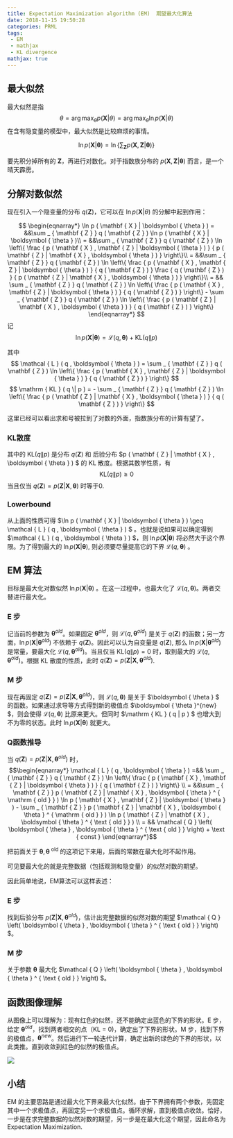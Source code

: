 ```yaml
---
title: Expectation Maximization algorithm (EM)  期望最大化算法
date: 2018-11-15 19:50:28
categories: PRML
tags:
 - EM
 - mathjax
 - KL divergence
mathjax: true
---
```


## 最大似然
最大似然是指
$$
\theta = \arg\max _{\theta}p ( \mathbf { X } | \theta )
= \arg\max _{\theta} \ln p ( \mathbf { X } | \theta )
$$
在含有隐变量的模型中，最大似然是比较麻烦的事情。

$$
\ln p ( \mathbf { X } | \boldsymbol { \theta } ) = \ln \left\{ \sum _ { \mathbf { Z } } p ( \mathbf { X } , \mathbf { Z } | \boldsymbol { \theta } ) \right\}
$$

要先积分掉所有的 $\mathbf{Z}$，再进行对数化。对于指数族分布的 $p ( \mathbf { X } , \mathbf { Z } | \boldsymbol { \theta } )$ 而言，是一个晴天霹雳。

## 分解对数似然

现在引入一个隐变量的分布 $q(\mathbf {Z})$，它可以在 $\ln p ( \mathbf { X } | \theta )$ 的分解中起到作用：

$$
\begin{eqnarray*}
\ln p ( \mathbf { X } | \boldsymbol { \theta } ) 
= &&\sum _ { \mathbf { Z } } q ( \mathbf { Z } ) \ln p ( \mathbf { X } | \boldsymbol { \theta } )\\
= &&\sum _ { \mathbf { Z } } q ( \mathbf { Z } ) \ln \left\{ \frac { p ( \mathbf { X } , \mathbf { Z } | \boldsymbol { \theta } ) } { p ( \mathbf { Z } | \mathbf { X } , \boldsymbol { \theta } ) }  \right\}\\
= &&\sum _ { \mathbf { Z } } q ( \mathbf { Z } ) \ln \left\{ \frac { p ( \mathbf { X } , \mathbf { Z } | \boldsymbol { \theta } ) } { q ( \mathbf { Z } ) } \frac { q ( \mathbf { Z } ) } { p ( \mathbf { Z } | \mathbf { X } , \boldsymbol { \theta } ) }  \right\}\\
= && \sum _ { \mathbf { Z } } q ( \mathbf { Z } ) \ln \left\{ \frac { p ( \mathbf { X } , \mathbf { Z } | \boldsymbol { \theta } ) } { q ( \mathbf { Z } ) } \right\} - \sum _ { \mathbf { Z } } q ( \mathbf { Z } ) \ln \left\{ \frac { p ( \mathbf { Z } | \mathbf { X } , \boldsymbol { \theta } ) } { q ( \mathbf { Z } ) } \right\}
\end{eqnarray*}
$$
记
$$
\ln p ( \mathbf { X } | \boldsymbol { \theta } ) = \mathcal { L } ( q , \boldsymbol { \theta } ) + \mathrm { KL } ( q \| p )
$$

其中
$$
\mathcal { L } ( q , \boldsymbol { \theta } ) = \sum _ { \mathbf { Z } } q ( \mathbf { Z } ) \ln \left\{ \frac { p ( \mathbf { X } , \mathbf { Z } | \boldsymbol { \theta } ) } { q ( \mathbf { Z } ) } \right\}
$$
$$
\mathrm { KL } ( q \| p ) = - \sum _ { \mathbf { Z } } q ( \mathbf { Z } ) \ln \left\{ \frac { p ( \mathbf { Z } | \mathbf { X } , \boldsymbol { \theta } ) } { q ( \mathbf { Z } ) } \right\}
$$

这里已经可以看出求和号被拉到了对数的外面，指数族分布的计算有望了。

### KL散度

其中的 $\mathrm { KL } ( q \| p )$ 是分布 $q(\mathbf Z)$ 和 后验分布 $p ( \mathbf { Z } | \mathbf { X } , \boldsymbol { \theta } ) $ 的 KL 散度。根据其数学性质，有
$$
\mathrm { KL } ( q \| p ) \geq 0
$$
当且仅当 $q(\mathbf Z) = p ( \mathbf { Z } | \mathbf { X } , \boldsymbol { \theta } )$  时等于0.

### Lowerbound

从上面的性质可得 $\ln p ( \mathbf { X } | \boldsymbol { \theta } ) \geq \mathcal { L } ( q , \boldsymbol { \theta } ) $ 。也就是说如果可以确定得到 $\mathcal { L } ( q , \boldsymbol { \theta } ) $，则 $\ln p ( \mathbf { X } | \boldsymbol { \theta } )$ 将必然大于这个界限。为了得到最大的 $\ln p ( \mathbf { X } | \boldsymbol { \theta } )$, 则必须要尽量提高它的下界 $\mathcal { L } ( q , \boldsymbol { \theta } )$ 。


## EM 算法

目标是最大化对数似然 $\ln p ( \mathbf { X } | \boldsymbol { \theta } )$ 。在这一过程中，也最大化了 $\mathcal { L } ( q , \boldsymbol { \theta } )$。两者交替进行最大化。

### E 步

记当前的参数为 $\boldsymbol { \theta }^{old}$。如果固定 $\boldsymbol { \theta }^{old}$，则 $\mathcal { L } ( q , \boldsymbol { \theta } ^ {old} )$ 是关于 $q(\mathbf Z)$ 的函数；另一方面，$\ln p ( \mathbf { X } | \boldsymbol { \theta } ^ {old})$ 不依赖于 $q(\mathbf Z)$。因此可以认为自变量是  $q(\mathbf Z)$, 那么 $\ln p ( \mathbf { X } | \boldsymbol { \theta } ^ {old})$ 是常量，要最大化 $\mathcal { L } ( q , \boldsymbol { \theta } ^ {old} )$。当且仅当 $\mathrm { KL } ( q \| p ) = 0$ 时，取到最大的 $\mathcal { L } ( q , \boldsymbol { \theta } ^ {old} )$。根据 KL 散度的性质，此时 $q(\mathbf Z) = p ( \mathbf { Z } | \mathbf { X } , \boldsymbol { \theta } ^ {old} )$.

### M 步

现在再固定 $q(\mathbf Z) = p ( \mathbf { Z } | \mathbf { X } , \boldsymbol { \theta } ^ {old} )$，则  $\mathcal { L } ( q , \boldsymbol { \theta } )$ 是关于 $\boldsymbol { \theta } $ 的函数。如果通过求导等方式得到新的极值点 $\boldsymbol { \theta }^{new} $，则会使得 $\mathcal { L } ( q , \boldsymbol { \theta } )$ 比原来更大。但同时 $\mathrm { KL } ( q \| p ) $ 也增大到不为零的状态。此时 $\ln p ( \mathbf { X } | \boldsymbol { \theta } )$ 就更大。

### Q函数推导

当 $q(\mathbf Z) = p ( \mathbf { Z } | \mathbf { X } , \boldsymbol { \theta } ^ {old} )$ 时，
$$\begin{eqnarray*}
\mathcal { L } ( q , \boldsymbol { \theta } ) =&& \sum _ { \mathbf { Z } } q ( \mathbf { Z } ) \ln \left\{ \frac { p ( \mathbf { X } , \mathbf { Z } | \boldsymbol { \theta } ) } { q ( \mathbf { Z } ) } \right\} \\
= &&\sum _ { \mathbf { Z } } p ( \mathbf { Z } | \mathbf { X } , \boldsymbol { \theta } ^ { \mathrm { old } } ) \ln p ( \mathbf { X } , \mathbf { Z } | \boldsymbol { \theta } ) - \sum _ { \mathbf { Z } } p ( \mathbf { Z } | \mathbf { X } , \boldsymbol { \theta } ^ { \mathrm { old } } ) \ln p ( \mathbf { Z } | \mathbf { X } , \boldsymbol { \theta } ^ { \text { old } } ) \\
= && \mathcal { Q } \left( \boldsymbol { \theta } , \boldsymbol { \theta } ^ { \text { old } } \right) + \text { const }
\end{eqnarray*}$$

把前面关于 $\boldsymbol { \theta } , \boldsymbol { \theta } ^ { \text { old } }$ 的这项记下来用，后面的常数在最大化时不起作用。

可见要最大化的就是完整数据（包括观测和隐变量）的似然对数的期望。

因此简单地说，EM算法可以这样表述：

### E 步

找到后验分布 $p ( \mathbf { Z } | \mathbf { X } , \boldsymbol { \theta } ^ {old} )$，估计出完整数据的似然对数的期望 $\mathcal { Q } \left( \boldsymbol { \theta } , \boldsymbol { \theta } ^ { \text { old } } \right) $。

### M 步

关于参数 $\boldsymbol { \theta }$ 最大化 $\mathcal { Q } \left( \boldsymbol { \theta } , \boldsymbol { \theta } ^ { \text { old } } \right) $。

## 函数图像理解

从图像上可以理解为：现有红色的似然，还不能确定出蓝色的下界的形状。E 步，给定 $\boldsymbol { \theta } ^ {old}$，找到两者相交的点（KL = 0)，确定出了下界的形状。M 步，找到下界的极值点，$\boldsymbol { \theta } ^ {new}$。然后进行下一轮迭代计算，确定出新的绿色的下界的形状，以此类推。直到收敛到红色的似然的极值点。

![](em.png)

## 小结

EM 的主要思路是通过最大化下界来最大化似然。由于下界拥有两个参数，先固定其中一个求极值点，再固定另一个求极值点。循环求解，直到极值点收敛。恰好，一步是在求完整数据的似然对数的期望，另一步是在最大化这个期望，因此命名为Expectation Maximization. 